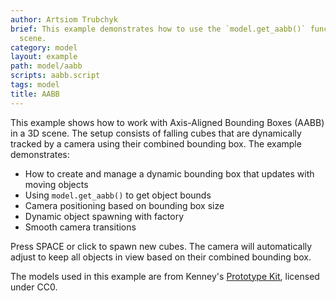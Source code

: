 ```yaml
---
author: Artsiom Trubchyk
brief: This example demonstrates how to use the `model.get_aabb()` function in a 3D
  scene.
category: model
layout: example
path: model/aabb
scripts: aabb.script
tags: model
title: AABB
---
```



This example shows how to work with Axis-Aligned Bounding Boxes (AABB) in a 3D scene. The setup consists of falling cubes that are dynamically tracked by a camera using their combined bounding box. The example demonstrates:

* How to create and manage a dynamic bounding box that updates with moving objects
* Using `model.get_aabb()` to get object bounds
* Camera positioning based on bounding box size
* Dynamic object spawning with factory
* Smooth camera transitions

Press SPACE or click to spawn new cubes. The camera will automatically adjust to keep all objects in view based on their combined bounding box.

The models used in this example are from Kenney's [Prototype Kit](https://kenney.nl/assets/prototype-kit), licensed under CC0.

